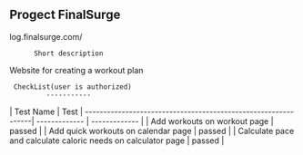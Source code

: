 Progect FinalSurge
-----------
log.finalsurge.com/


          Short description    
Website for creating a workout plan


     CheckList(user is authorized)
             -----------
     
   | Test Name                                                        | Test |
---------------------------------------------------------------| ------------- | ------------- |
   | Add workouts on workout page                                  | passed |
   | Add quick workouts on calendar page                           | passed  |
   | Calculate pace and calculate caloric needs on calculator page | passed |